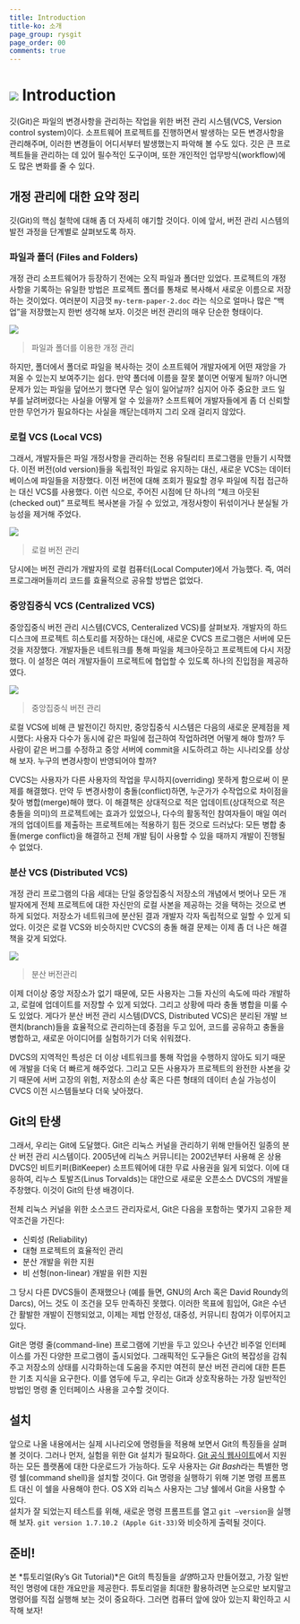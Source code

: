 ```yaml
---
title: Introduction
title-ko: 소개
page_group: rysgit
page_order: 00
comments: true
---
```


![](images/index/introduction.png) Introduction
============

깃(Git)은 파일의 변경사항을 관리하는 작업을 위한 버전 관리 시스템(VCS, Version control system)이다. 
소프트웨어 프로젝트를 진행하면서 발생하는 모든 변경사항을 관리해주며, 이러한 변경들이 어디서부터 발생했는지 파악해 볼 수도 있다. 
깃은 큰 프로젝트들을 관리하는 데 있어 필수적인 도구이며, 또한 개인적인 업무방식(workflow)에도 많은 변화를 줄 수 있다.

## 개정 관리에 대한 요약 정리

깃(Git)의 핵심 철학에 대해 좀 더 자세히 얘기할 것이다. 
이에 앞서, 버전 관리 시스템의 발전 과정을 단계별로 살펴보도록 하자.

### 파일과 폴더 (Files and Folders)

개정 관리 소프트웨어가 등장하기 전에는 오직 파일과 폴더만 있었다. 
프로젝트의 개정사항을 기록하는 유일한 방법은 프로젝트 폴더를 통채로 복사해서 새로운 이름으로 저장하는 것이었다. 
여러분이 지금껏 `my-term-paper-2.doc` 라는 식으로 얼마나 많은 “백업”을 저장했는지 한번 생각해 보자. 
이것은 버전 관리의 매우 단순한 형태이다.

![](images/00/0-1.png)
> 파일과 폴더를 이용한 개정 관리

하지만, 폴더에서 폴더로 파일을 복사하는 것이 소프트웨어 개발자에게 어떤 재앙을 가져올 수 있는지 보여주기는 쉽다. 
만약 폴더에 이름을 잘못 붙이면 어떻게 될까? 아니면 문제가 있는 파일을 덮어쓰기 했다면 무슨 일이 일어날까? 
심지어 아주 중요한 코드 일부를 날려버렸다는 사실을 어떻게 알 수 있을까? 
소프트웨어 개발자들에게 좀 더 신뢰할만한 무언가가 필요하다는 사실을 깨닫는데까지 그리 오래 걸리지 않았다.

### 로컬 VCS (Local VCS)

그래서, 개발자들은 파일 개정사항을 관리하는 전용 유틸리티 프로그램을 만들기 시작했다. 
이전 버전(old version)들을 독립적인 파일로 유지하는 대신, 새로운 VCS는 데이터베이스에 파일들을 저장했다. 
이전 버전에 대해 조회가 필요할 경우 파일에 직접 접근하는 대신 VCS를 사용했다. 
이런 식으로, 주어진 시점에 단 하나의 “체크 아웃된(checked out)” 프로젝트 복사본을 가질 수 있었고, 
개정사항이 뒤섞이거나 분실될 가능성을 제거해 주었다.

![](images/00/0-2.png)
> 로컬 버전 관리

당시에는 버전 관리가 개발자의 로컬 컴퓨터(Local Computer)에서 가능했다. 
즉, 여러 프로그래머들끼리 코드를 효율적으로 공유할 방법은 없었다.

### 중앙집중식 VCS (Centralized VCS)

중앙집중식 버전 관리 시스템(CVCS, Centeralized VCS)를 살펴보자. 
개발자의 하드디스크에 프로젝트 히스토리를 저장하는 대신에, 새로운 CVCS 프로그램은 서버에 모든 것을 저장했다. 
개발자들은 네트워크를 통해 파일을 체크아웃하고 프로젝트에 다시 저장했다. 
이 설정은 여러 개발자들이 프로젝트에 협업할 수 있도록 하나의 진입점을 제공하였다.

![](images/00/0-3.png)
> 중앙집중식 버전 관리

로컬 VCS에 비해 큰 발전이긴 하지만, 중앙집중식 시스템은 다음의 새로운 문제점을 제시했다: 
사용자 다수가 동시에 같은 파일에 접근하여 작업하려면 어떻게 해야 할까? 
두 사람이 같은 버그를 수정하고 중앙 서버에 commit을 시도하려고 하는 시나리오를 상상해 보자. 
누구의 변경사항이 반영되어야 할까?

CVCS는 사용자가 다른 사용자의 작업을 무시하지(overriding) 못하게 함으로써 이 문제를 해결했다. 
만약 두 변경사항이 충돌(conflict)하면, 누군가가 수작업으로 차이점을 찾아 병합(merge)해야 했다. 
이 해결책은 상대적으로 적은 업데이트(상대적으로 적은 충돌을 의미)의 프로젝트에는 효과가 있었으나, 
다수의 활동적인 참여자들이 매일 여러 개의 업데이트를 제출하는 프로젝트에는 적용하기 힘든 것으로 드러났다: 
모든 병합 충돌(merge conflict)을 해결하고 전체 개발 팀이 사용할 수 있을 때까지 개발이 진행될 수 없었다.

### 분산 VCS (Distributed VCS)

개정 관리 프로그램의 다음 세대는 단일 중앙집중식 저장소의 개념에서 벗어나 모든 개발자에게 
전체 프로젝트에 대한 자신만의 로컬 사본을 제공하는 것을 택하는 것으로 변하게 되었다. 
저장소가 네트워크에 분산된 결과 개발자 각자 독립적으로 일할 수 있게 되었다. 
이것은 로컬 VCS와 비슷하지만 CVCS의 충돌 해결 문제는 이제 좀 더 나은 해결책을 갖게 되었다.

![](images/00/0-4.png)
> 분산 버전관리

이제 더이상 중앙 저장소가 없기 때문에, 모든 사용자는 그들 자신의 속도에 따라 개발하고, 
로컬에 업데이트를 저장할 수 있게 되었다. 그리고 상황에 따라 충돌 병합을 미룰 수 도 있었다. 
게다가 분산 버전 관리 시스템(DVCS, Distributed VCS)은 분리된 개발 브랜치(branch)들을 효율적으로 관리하는데 중점을 두고 있어, 
코드를 공유하고 충돌을 병합하고, 새로운 아이디어를 실험하기가 더욱 쉬워졌다.

DVCS의 지역적인 특성은 더 이상 네트워크를 통해 작업을 수행하지 않아도 되기 때문에 개발을 더욱 더 빠르게 해주었다. 
그리고 모든 사용자가 프로젝트의 완전한 사본을 갖기 때문에 서버 고장의 위험, 저장소의 손상 혹은 
다른 형태의 데이터 손실 가능성이 CVCS 이전 시스템들보다 더욱 낮아졌다.

## Git의 탄생

그래서, 우리는 Git에 도달했다. Git은 리눅스 커널을 관리하기 위해 만들어진 일종의 분산 버전 관리 시스템이다. 
2005년에 리눅스 커뮤니티는 2002년부터 사용해 온 상용 DVCS인 비트키퍼(BitKeeper) 소프트웨어에 대한 무료 사용권을 잃게 되었다. 
이에 대응하여, 리누스 토발즈(Linus Torvalds)는 대안으로 새로운 오픈소스 DVCS의 개발을 주창했다. 
이것이 Git의 탄생 배경이다.

전체 리눅스 커널을 위한 소스코드 관리자로서, Git은 다음을 포함하는 몇가지 고유한 제약조건을 가진다:

* 신뢰성 (Reliability)
* 대형 프로젝트의 효율적인 관리
* 분산 개발을 위한 지원
* 비 선형(non-linear) 개발을 위한 지원

그 당시 다른 DVCS들이 존재했으나 (예를 들면, GNU의 Arch 혹은 David Roundy의 Darcs), 
어느 것도 이 조건을 모두 만족하진 못했다. 
이러한 목표에 힘입어, Git은 수년간 활발한 개발이 진행되었고, 
이제는 제법 안정성, 대중성, 커뮤니티 참여가 이루어지고 있다.

Git은 명령 줄(command-line) 프로그램에 기반을 두고 있으나 수년간 비주얼 인터페이스를 가진 다양한 프로그램이 출시되었다. 
그래픽적인 도구들은 Git의 복잡성을 감춰주고 저장소의 상태를 시각화하는데 도움을 주지만 
여전히 분산 버전 관리에 대한 튼튼한 기초 지식을 요구한다. 
이를 염두에 두고, 우리는 Git과 상호작용하는 가장 일반적인 방법인 명령 줄 인터페이스 사용을 고수할 것이다.

## 설치

앞으로 나올 내용에서는 실제 시나리오에 명령들을 적용해 보면서 Git의 특징들을 살펴볼 것이다. 
그러나 먼저, 실험을 위한 Git 설치가 필요하다. 
[Git 공식 웹사이트](http://git-scm.com/)에서 지원하는 모든 플랫폼에 대한 다운로드가 가능하다. 
도우 사용자는 *Git Bash*라는 특별한 명령 쉘(command shell)을 설치할 것이다. 
Git 명령을 실행하기 위해 기본 명령 프롬프트 대신 이 쉘을 사용해야 한다. OS X와 리눅스 사용자는 그냥 쉘에서 Git을 사용할 수 있다.  
설치가 잘 되었는지 테스트를 위해, 새로운 명령 프롬프트를 열고 `git –version`을 실행해 보자. 
`git version 1.7.10.2 (Apple Git-33)`와 비슷하게 출력될 것이다.

## 준비!

본 *튜토리얼(Ry’s Git Tutorial)*은 Git의 특징들을 *설명*하고자 만들어졌고, 
가장 일반적인 명령에 대한 개요만을 제공한다. 
튜토리얼을 최대한 활용하려면 눈으로만 보지말고 명령어를 직접 실행해 보는 것이 중요하다. 
그러면 컴퓨터 앞에 앉아 있는지 확인하고 시작해 보자!
